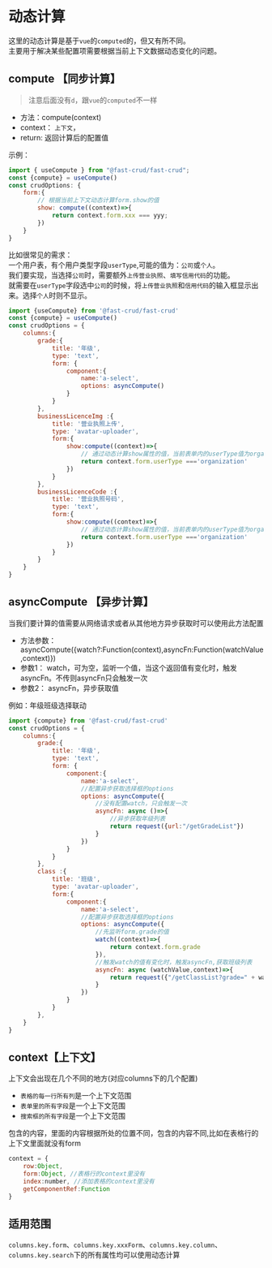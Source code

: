 # 动态计算
 
这里的动态计算是基于`vue`的`computed`的，但又有所不同。      
主要用于解决某些配置项需要根据当前上下文数据动态变化的问题。


## compute 【同步计算】
> 注意后面没有`d`，跟`vue`的`computed`不一样

* 方法：compute(context)
* context： `上下文`，
* return: 返回计算后的配置值

示例：
```js
import { useCompute } from "@fast-crud/fast-crud";
const {compute} = useCompute()
const crudOptions: {
    form:{
        // 根据当前上下文动态计算form.show的值
        show: compute((context)=>{
            return context.form.xxx === yyy;
        })
    }
}
```


比如很常见的需求：        
一个用户表，有个用户类型字段`userType`,可能的值为：`公司`或`个人`。     
我们要实现，当选择`公司`时，需要额外`上传营业执照`、`填写信用代码`的功能。    
就需要在`userType`字段选中`公司`的时候，将`上传营业执照`和`信用代码`的输入框显示出来。选择`个人`时则不显示。
```js
import {useCompute} from '@fast-crud/fast-crud'
const {compute} = useCompute()
const crudOptions = {
    columns:{
        grade:{
            title: '年级',
            type: 'text',
            form: {
                component:{
                    name:'a-select',
                    options: asyncCompute()
                }
            }
        },
        businessLicenceImg :{
            title: '营业执照上传',
            type: 'avatar-uploader',
            form:{
                show:compute((context)=>{
                    // 通过动态计算show属性的值，当前表单内的userType值为organization，才显示此字段
                    return context.form.userType ==='organization'
                })
            }
        },
        businessLicenceCode :{
            title: '营业执照号码',
            type: 'text',
            form:{
                show:compute((context)=>{
                    // 通过动态计算show属性的值，当前表单内的userType值为organization，才显示此字段
                    return context.form.userType ==='organization'
                })
            }
        }
    }
}

```

## asyncCompute 【异步计算】
当我们要计算的值需要从网络请求或者从其他地方异步获取时可以使用此方法配置

* 方法参数：asyncCompute({watch?:Function(context),asyncFn:Function(watchValue,context)})
* 参数1： watch，可为空，监听一个值，当这个返回值有变化时，触发asyncFn。不传则asyncFn只会触发一次
* 参数2： asyncFn，异步获取值

例如：年级班级选择联动
```js
import {compute} from '@fast-crud/fast-crud'
const crudOptions = {
    columns:{
        grade:{
            title: '年级',
            type: 'text',
            form: {
                component:{
                    name:'a-select',
                    //配置异步获取选择框的options
                    options: asyncCompute({
                        //没有配置watch，只会触发一次
                        asyncFn: async ()=>{
                            //异步获取年级列表
                            return request({url:"/getGradeList"})
                        }
                    })
                }
            }
        },
        class :{
            title: '班级',
            type: 'avatar-uploader',
            form:{
                component:{
                    name:'a-select',
                    //配置异步获取选择框的options
                    options: asyncCompute({
                        //先监听form.grade的值
                        watch((context)=>{
                            return context.form.grade
                        }),
                        //触发watch的值有变化时，触发asyncFn,获取班级列表
                        asyncFn: async (watchValue,context)=>{
                            return request({"/getClassList?grade=" + watchValue})
                        }
                    })
                }
            }
        },
    }
}

```

## context【上下文】
上下文会出现在几个不同的地方(对应columns下的几个配置)
* `表格的每一行所有列`是一个上下文范围
* `表单里的所有字段`是一个上下文范围
* `搜索框的所有字段`是一个上下文范围

包含的内容，里面的内容根据所处的位置不同，包含的内容不同,比如在表格行的上下文里面就没有form
```js
context = {
    row:Object, 
    form:Object, //表格行的context里没有
    index:number, //添加表格的context里没有
    getComponentRef:Function
}
```

## 适用范围
`columns.key.form`、`columns.key.xxxForm`、`columns.key.column`、`columns.key.search`下的所有属性均可以使用动态计算

